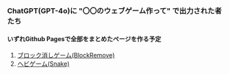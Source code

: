 ### ChatGPT(GPT-4o)に "〇〇のウェブゲーム作って" で出力された者たち
#### いずれGithub Pagesで全部をまとめたページを作る予定

1. [ブロック消しゲーム(BlockRemove)](./BlockRemove/)
2. [ヘビゲーム(Snake)](./Snake/)